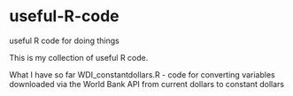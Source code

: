 # useful-R-code
useful R code for doing things

This is my collection of useful R code. 

What I have so far
WDI_constantdollars.R - code for converting variables downloaded via the World Bank API from current dollars to constant dollars 

